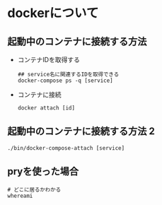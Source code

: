 # dockerについて

## 起動中のコンテナに接続する方法
- コンテナIDを取得する
  ```
  ## service名に関連するIDを取得できる
  docker-compose ps -q [service]
  ```

- コンテナに接続
  ```
  docker attach [id]
  ```
## 起動中のコンテナに接続する方法 2
```
./bin/docker-compose-attach [service]
```
## pryを使った場合
```
# どこに居るかわかる
whereami
```
